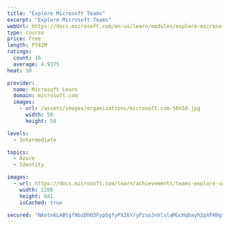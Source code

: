 ```yaml
---
title: "Explore Microsoft Teams"
excerpt: "Explore Microsoft Teams"
webUrl: https://docs.microsoft.com/en-us/learn/modules/explore-microsoft-teams/
type: course
price: Free
length: PT42M
ratings:
  count: 16
  average: 4.9375
heat: 50

provider:
  name: Microsoft Learn
  domain: microsoft.com
  images:
    - url: /assets/images/organizations/microsoft.com-50x50.jpg
      width: 50
      height: 50

levels:
  - Intermediate

topics:
  - Azure
  - Identity

images:
  - url: https://docs.microsoft.com/learn/achievements/teams-explore-social.png
    width: 1280
    height: 641
    isCached: true

secured: "NAntn6LABtgfNbzDhO3FypSgfyPX26Y/yPzsoJnVlslaMGcHqbayh2pXFH9g1W7AI/7OAnmK+EVfL6OjZsDtHLc1pgxJ2bTTBPLheaiROYg04RQ4X4JNr7MutkwDPClUowsPW5mD5gYQ87qHg1xVRWTyuipcTig+6MLe/3YMIy0hxkXJMj9GewBcihP0FxNfeAaf6hGAX04/xrcesVOFixbyvVfCwZBuGp0doWqCJJstO2HuHUkizc2jv0G21j/7+w0rTLZ0B4HlSSL0Gw8Tosdc2jMRUyqU1CBiZxHpYOVoAIR9A4MC67DdaeI2Dke1VsGUbGv11bqTL/0Jk5keYvqDGRDTk47P6WjZhLTmc7umlAdxkvQI7PYfAbOiHIuPQnDuwJo8dpKFClIIIzB6CHr2ZLUbQrpww0PHsNPo2Ng=;vIAYiznMgXBG1mmM7eWeHA=="
---
```


